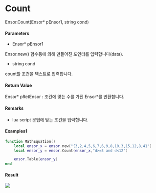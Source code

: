 # Count

Ensor.Count\(Ensor\* pEnsor1, string cond\)

#### Parameters

* Ensor\* pEnsor1

Ensor.new\(\) 함수등에 의해 만들어진 포인터를 입력합니다\(data\).

* string cond

count할 조건을 텍스트로 입력합니다.

#### Return Value

Ensor\* pRetEnsor : 조건에 맞는 수를 가진 Ensor\*를 반환합니다.

#### Remarks

* lua script 문법에 맞는 조건을 입력합니다.

#### Examples1

```lua
function MathEquation()
 	local ensor_x = ensor.new("{3,2,4,5,6,7,6,9,8,10,3,15,12,8,4}")
	local ensor_y = ensor.Count(ensor_x,"d>=3 and d<12")

 	ensor.Table(ensor_y)
end	
```

#### Result

![](/StatisticsAPI/CountResultTable.png)

